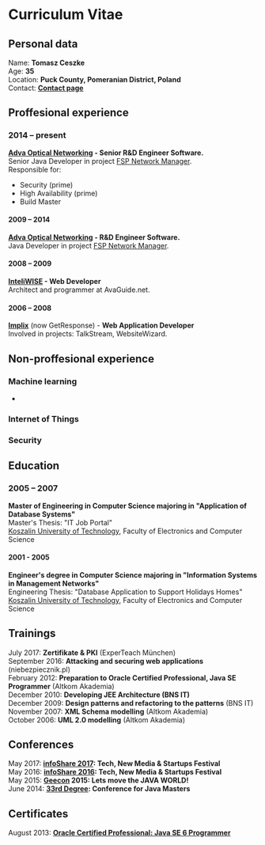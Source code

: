 # Curriculum Vitae

## Personal data
Name: **Tomasz Ceszke**  
Age: **35**  
Location: **Puck County, Pomeranian District, Poland**  
Contact: **[Contact page](http://tomek.ceszke.com/contact.html)**                  

## Proffesional experience
### 2014 – present
**[Adva Optical Networking](http://www.advaoptical.com/) - Senior R&D Engineer Software.**  
Senior Java Developer in project [FSP Network Manager](http://www.advaoptical.com/en/products/automated-network-management/fsp-network-manager.aspx).  
Responsible for:
* Security (prime)
* High Availability (prime)
* Build Master
#### 2009 – 2014
**[Adva Optical Networking](http://www.advaoptical.com/)  - R&D Engineer Software.**  
Java Developer in project [FSP Network Manager](http://www.advaoptical.com/en/products/automated-network-management/fsp-network-manager.aspx).
#### 2008 – 2009
**[InteliWISE](http://www.inteliwise.com/) - Web Developer**  
Architect and programmer at AvaGuide.net.
#### 2006 – 2008
**[Implix](http://www.getresponse.com)** (now GetResponse) - **Web Application Developer**  
Involved in projects: TalkStream, WebsiteWizard.

## Non-proffesional experience

### Machine learning
* 
### Internet of Things

### Security



## Education
### 2005 – 2007
**Master of Engineering in Computer Science majoring in "Application of Database Systems"**  
Master's Thesis: "IT Job Portal"  
[Koszalin University of Technology](http://www.tu.koszalin.pl/eng), Faculty of Electronics and Computer Science  
#### 2001 - 2005
**Engineer's degree in Computer Science majoring in "Information Systems in Management Networks"**  
Engineering Thesis: "Database Application to Support Holidays Homes"  
[Koszalin University of Technology](http://www.tu.koszalin.pl/eng), Faculty of Electronics and Computer Science

## Trainings
July 2017: **Zertifikate & PKI** (ExperTeach München)  
September 2016: **Attacking and securing web applications** (niebezpiecznik.pl)  
February 2012: **Preparation to Oracle Certified Professional, Java SE Programmer** (Altkom Akademia)  
December 2010: **Developing JEE Architecture (BNS IT)**  
December 2009: **Design patterns and refactoring to the patterns** (BNS IT)  
November 2007: **XML Schema modelling** (Altkom Akademia)  
October 2006: **UML 2.0 modelling** (Altkom Akademia)  

## Conferences
May 2017: **[infoShare 2017](https://infoshare.pl/): Tech, New Media & Startups Festival**  
May 2016: **[infoShare 2016](https://infoshare.pl/): Tech, New Media & Startups Festival**  
May 2015: **[Geecon](http://geecon.org/) 2015: Lets move the JAVA WORLD!**  
June 2014: **[33rd Degree](http://2014.33degree.org/): Conference for Java Masters** 

## Certificates
August 2013: **[Oracle Certified Professional: Java SE 6 Programmer](http://education.oracle.com/pls/web_prod-plq-dad/db_pages.getpage?page_id=5001&get_params=p_exam_id:1Z0-851&p_org_id=&lang=g)**
